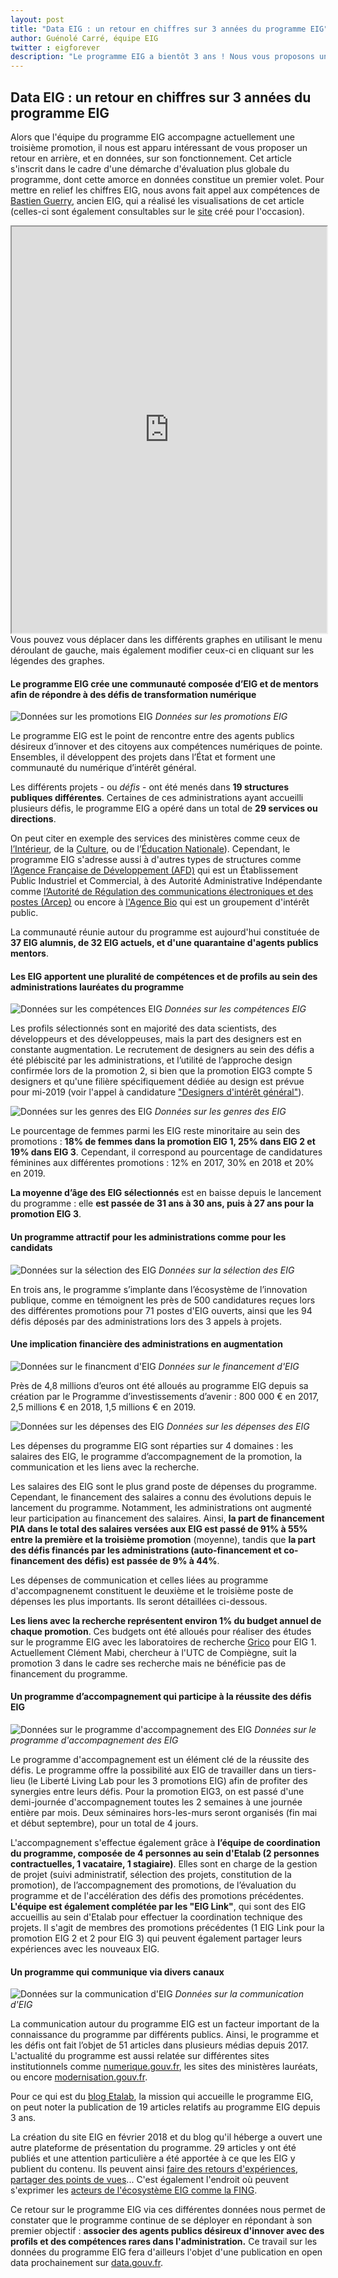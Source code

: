 ```yaml
---
layout: post
title: "Data EIG : un retour en chiffres sur 3 années du programme EIG"
author: Guénolé Carré, équipe EIG
twitter : eigforever
description: "Le programme EIG a bientôt 3 ans ! Nous vous proposons une rétrospective du programme en données chiffrées, découvrez-les ! "
---
```


## Data EIG : un retour en chiffres sur 3 années du programme EIG

Alors que l'équipe du programme EIG accompagne actuellement une troisième promotion, il nous est apparu intéressant de vous proposer un retour en arrière, et en données, sur son fonctionnement. Cet article s'inscrit dans le cadre d'une démarche d'évaluation plus globale du programme, dont cette amorce en données constitue un premier volet.
Pour mettre en relief les chiffres EIG, nous avons fait appel aux compétences de [Bastien Guerry](https://entrepreneur-interet-general.etalab.gouv.fr/communaute/2018/bastien-guerry.html), ancien EIG, qui a réalisé les visualisations de cet article (celles-ci sont également consultables sur le [site](https://data.eig-forever.org/) créé pour l'occasion).

<iframe width="100%" height="650" src="https://data.eig-forever.org/#promo"> </iframe>
Vous pouvez vous déplacer dans les différents graphes en utilisant le menu déroulant de gauche, mais également modifier ceux-ci en cliquant sur les légendes des graphes. 


#### Le programme EIG crée une communauté composée d’EIG et de mentors afin de répondre à des défis de transformation numérique

![Données sur les promotions EIG](img/promo.PNG)
_Données sur les promotions EIG_

Le programme EIG est le point de rencontre entre des agents publics désireux d’innover et des citoyens aux compétences numériques de pointe. Ensembles, il développent des projets dans l’État et forment une communauté du numérique d’intérêt général.

Les différents projets - ou _défis_ - ont été menés dans **19 structures publiques différentes**. Certaines de ces administrations ayant accueilli plusieurs défis, le programme EIG a opéré dans un total de **29 services ou directions**.

On peut citer en exemple des services des ministères comme ceux de [l’Intérieur](https://entrepreneur-interet-general.etalab.gouv.fr/defis/2019/iaflash.html), de la [Culture](https://entrepreneur-interet-general.etalab.gouv.fr/defis/2017/mcc-inventaire-des-orgues.html), ou de l’[Éducation Nationale](https://entrepreneur-interet-general.etalab.gouv.fr/defis/2017/mesri-magical-merge-machine.html)). Cependant, le programme EIG s'adresse aussi à d'autres types de structures comme [l’Agence Française de Développement (AFD)](https://entrepreneur-interet-general.etalab.gouv.fr/defis/2017/afd-geodata.html) qui est un Établissement Public Industriel et Commercial, à des Autorité Administrative Indépendante comme [l’Autorité de Régulation des communications électroniques et des postes (Arcep)](https://entrepreneur-interet-general.etalab.gouv.fr/defis/2019/datareg.html) ou encore à [l'Agence Bio](https://www.agencebio.org/) qui est un groupement d'intérêt public.

La communauté réunie autour du programme est aujourd'hui constituée de **37 EIG alumnis, de 32 EIG actuels, et d'une quarantaine d'agents publics mentors**.

#### Les EIG apportent une pluralité de compétences et de profils au sein des administrations lauréates du programme

![Données sur les compétences EIG](/img/competences.PNG)
_Données sur les compétences EIG_

Les profils sélectionnés sont en majorité des data scientists, des développeurs et des développeuses, mais la part des designers est en constante augmentation. Le recrutement de designers au sein des défis a été plébiscité par les administrations, et l’utilité de l’approche design confirmée lors de la promotion 2, si bien que la promotion EIG3 compte 5 designers et qu'une filière spécifiquement dédiée au design est prévue pour mi-2019 (voir l'appel à candidature ["Designers d'intérêt général"](https://www.numerique.gouv.fr/actualites/candidatez-designers-interet-general-ux-ui/)). 

![Données sur les genres des EIG](/img/genre.PNG)
_Données sur les genres des EIG_

Le pourcentage de femmes parmi les EIG reste minoritaire au sein des promotions : **18% de femmes dans la promotion EIG 1, 25% dans EIG 2 et 19% dans EIG 3**. Cependant, il correspond au pourcentage de candidatures féminines aux différentes promotions : 12% en 2017, 30% en 2018 et 20% en 2019. 

**La moyenne d’âge des EIG sélectionnés** est en baisse depuis le lancement du programme : elle **est passée de 31 ans à 30 ans, puis à 27 ans pour la promotion EIG 3**.

#### Un programme attractif pour les administrations comme pour les candidats

![Données sur la sélection des EIG](/img/selection.PNG)
_Données sur la sélection des EIG_

En trois ans, le programme s’implante dans l’écosystème de l’innovation publique, comme en témoignent les près de 500 candidatures reçues lors des différentes promotions pour 71 postes d'EIG ouverts, ainsi que les 94 défis déposés par des administrations lors des 3 appels à projets.

#### Une implication financière des administrations en augmentation

![Données sur le financment d'EIG](/img/financement.PNG)
_Données sur le financement d'EIG_

Près de 4,8 millions d’euros ont été alloués au programme EIG depuis sa création par le Programme d’investissements d’avenir : 800 000 € en 2017, 2,5 millions € en 2018, 1,5 millions € en 2019.

![Données sur les dépenses des EIG](img/depenses.PNG)
_Données sur les dépenses des EIG_

Les dépenses du programme EIG sont réparties sur 4 domaines : les salaires des EIG, le programme d’accompagnement de la promotion, la communication et les liens avec la recherche. 

Les salaires des EIG sont le plus grand poste de dépenses du programme. Cependant, le financement des salaires a connu des évolutions depuis le lancement du programme. Notamment, les administrations ont augmenté leur participation au financement des salaires. Ainsi, **la part de financement PIA dans le total des salaires versées aux EIG est passé de 91% à 55% entre la première et la troisième promotion** (moyenne), tandis que **la part des défis financés par les administrations (auto-financement et co-financement des défis) est passée de 9% à 44%**.

Les dépenses de communication et celles liées au programme d'accompagnenemt constituent le deuxième et le troisième poste de dépenses les plus importants. Ils seront détaillées ci-dessous.

**Les liens avec la recherche représentent environ 1% du budget annuel de chaque promotion**. Ces budgets ont été alloués pour réaliser des études sur le programme EIG avec les laboratoires de recherche [Grico](http://www.grico.fr/) pour EIG 1. Actuellement Clément Mabi, chercheur à l'UTC de Compiègne, suit la promotion 3 dans le cadre ses recherche mais ne bénéficie pas de financement du programme.

#### Un programme d’accompagnement qui participe à la réussite des défis EIG

![Données sur le programme d'accompagnement des EIG](/img/accompagnement.PNG)
_Données sur le programme d'accompagnement des EIG_


Le programme d'accompagnement est un élément clé de la réussite des défis. Le programme offre la possibilité aux EIG de travailler dans un tiers-lieu (le Liberté Living Lab pour les 3 promotions EIG) afin de profiter des synergies entre leurs défis. 
Pour la promotion EIG3, on est passé d'une demi-journée d'accompagnement toutes les 2 semaines à une journée entière par mois. Deux séminaires hors-les-murs seront organisés (fin mai et début septembre), pour un total de 4 jours.

L'accompagnement s'effectue également grâce à **l’équipe de coordination du programme, composée de 4 personnes au sein d'Etalab (2 personnes contractuelles, 1 vacataire, 1 stagiaire)**. Elles sont en charge de la gestion de projet (suivi administratif, sélection des projets, constitution de la promotion), de l’accompagnement des promotions, de l’évaluation du programme et de l'accélération des défis des promotions précédentes. **L'équipe est également complétée par les "EIG Link"**, qui sont des EIG accueillis au sein d'Etalab pour effectuer la coordination technique des projets. Il s'agit de membres des promotions précédentes (1 EIG Link pour la promotion EIG 2 et 2 pour EIG 3) qui peuvent également partager leurs expériences avec les nouveaux EIG.

#### Un programme qui communique via divers canaux

![Données sur la communication d'EIG](/img/communication.PNG)
_Données sur la communication d'EIG_

La communication autour du programme EIG est un facteur important de la connaissance du programme par différents publics. Ainsi, le programme et les défis ont fait l’objet de 51 articles dans plusieurs médias depuis 2017. L'actualité du programme est aussi relatée sur différentes sites institutionnels comme [numerique.gouv.fr](https://numerique.gouv.fr/), les sites des ministères lauréats, ou encore [modernisation.gouv.fr](https://www.modernisation.gouv.fr/).

Pour ce qui est du [blog Etalab](https://www.etalab.gouv.fr/), la mission qui accueille le programme EIG, on peut noter la publication de 19 articles relatifs au programme EIG depuis 3 ans.

La création du site EIG en février 2018 et du blog qu'il héberge a ouvert une autre plateforme de présentation du programme. 29 articles y ont été publiés et une attention particulière a été apportée à ce que les EIG y publient du contenu. Ils peuvent ainsi [faire des retours d'expériences](https://entrepreneur-interet-general.etalab.gouv.fr/blog/2018/11/15/retour-experience-defi-brigade-numerique.html), [partager des points de vues](https://entrepreneur-interet-general.etalab.gouv.fr/blog/2018/05/29/pourquoi-devenir-eig)...  C'est également l'endroit où peuvent s'exprimer les [acteurs de l'écosystème EIG comme la FING](https://entrepreneur-interet-general.etalab.gouv.fr/blog/2018/10/15/fing-algo.html).


Ce retour sur le programme EIG via ces différentes données nous permet de constater que le programme continue de se déployer en répondant à son premier objectif : **associer des agents publics désireux d'innover avec des profils et des compétences rares dans l'administration.** Ce travail sur les données du programme EIG fera d'ailleurs l'objet d'une publication en open data prochainement sur [data.gouv.fr](https://www.data.gouv.fr/fr/).
